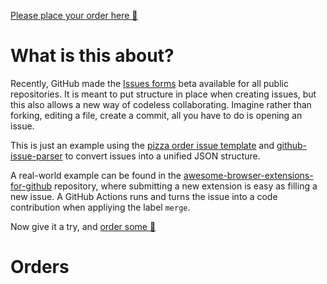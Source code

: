 [Please place your order here :pizza:](https://github.com/stefanbuck/ristorante/issues/new?assignees=&labels=order&template=order-pizza.yml&title=Order+Pizza)

# What is this about? 

Recently, GitHub made the [Issues forms](https://github.blog/changelog/2021-06-23-issues-forms-beta-for-public-repositories/) beta available for all public repositories. It is meant to put structure in place when creating issues, but this also allows a new way of codeless collaborating. Imagine rather than forking, editing a file, create a commit, all you have to do is opening an issue.

This is just an example using the [pizza order issue template](https://github.com/stefanbuck/ristorante/blob/main/.github/ISSUE_TEMPLATE/order-pizza.yml) and [github-issue-parser](https://github.com/stefanbuck/github-issue-parser) to convert issues into a unified JSON structure. 

A real-world example can be found in the [awesome-browser-extensions-for-github](https://github.com/stefanbuck/awesome-browser-extensions-for-github/issues/new?assignees=&labels=submit&template=submit-extension.yml&title=Submit+new+extension) repository, where submitting a new extension is easy as filling a new issue. A GitHub Actions runs and turns the issue into a code contribution when appliying the label `merge`.

Now give it a try, and [order some :pizza:](https://github.com/stefanbuck/ristorante/issues/new?assignees=&labels=order&template=order-pizza.yml&title=Order+Pizza)

# Orders

